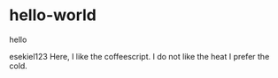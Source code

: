 # hello-world

hello

esekiel123 Here, I like the coffeescript.
I do not like the heat I prefer the cold.
